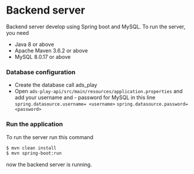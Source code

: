 # Backend server
Backend server develop using Spring boot and MySQL. To run the server, you need
  - Java 8 or above 
  - Apache Maven 3.6.2 or above 
  - MySQL 8.0.17 or above 

### Database configuration 
- Create the database call ads_play
- Open  `ads-play-api/src/main/resources/application.properties` and add your username and            - password for MySQL in this line 
            `spring.datasource.username= <username>`
            `spring.datasource.password= <password>`

### Run the application
To run the server run this command 
```sh
$ mvn clean install
$ mvn spring-boot:run
```
now the backend server is running.
